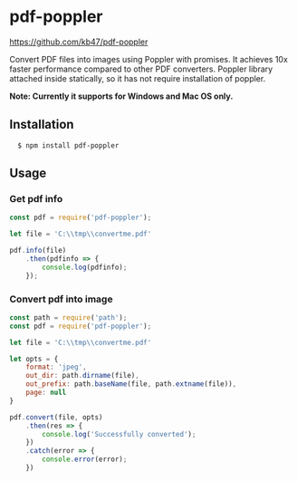 # pdf-poppler

https://github.com/kb47/pdf-poppler

Convert PDF files into images using Poppler with promises. It achieves 10x faster performance compared to other PDF converters. Poppler library attached inside statically, so it has not require installation of poppler.

**Note: Currently it supports for Windows and Mac OS only.**

## Installation

```
  $ npm install pdf-poppler
```

## Usage

### Get pdf info

```js
const pdf = require('pdf-poppler');

let file = 'C:\\tmp\\convertme.pdf'

pdf.info(file)
    .then(pdfinfo => {
        console.log(pdfinfo);
    });
```

### Convert pdf into image

```js
const path = require('path');
const pdf = require('pdf-poppler');

let file = 'C:\\tmp\\convertme.pdf'

let opts = {
    format: 'jpeg',
    out_dir: path.dirname(file),
    out_prefix: path.baseName(file, path.extname(file)),
    page: null
}

pdf.convert(file, opts)
    .then(res => {
        console.log('Successfully converted');
    })
    .catch(error => {
        console.error(error);
    })
```

